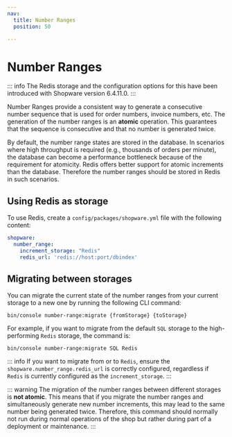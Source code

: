 ```yaml
---
nav:
  title: Number Ranges
  position: 50

---
```


# Number Ranges

::: info
The Redis storage and the configuration options for this have been introduced with Shopware version 6.4.11.0.
:::

Number Ranges provide a consistent way to generate a consecutive number sequence that is used for order numbers, invoice numbers, etc.
The generation of the number ranges is an **atomic** operation. This guarantees that the sequence is consecutive and that no number is generated twice.

By default, the number range states are stored in the database.
In scenarios where high throughput is required (e.g., thousands of orders per minute), the database can become a performance bottleneck because of the requirement for atomicity.
Redis offers better support for atomic increments than the database. Therefore the number ranges should be stored in Redis in such scenarios.

## Using Redis as storage

To use Redis, create a `config/packages/shopware.yml` file with the following content:

```yaml
shopware:
  number_range:
    increment_storage: "Redis"
    redis_url: 'redis://host:port/dbindex'
```

## Migrating between storages

You can migrate the current state of the number ranges from your current storage to a new one by running the following CLI command:

```shell
bin/console number-range:migrate {fromStorage} {toStorage}
```

For example, if you want to migrate from the default `SQL` storage to the high-performing `Redis` storage, the command is:

```shell
bin/console number-range:migrate SQL Redis
```

::: info
If you want to migrate from or to `Redis`, ensure the `shopware.number_range.redis_url` is correctly configured, regardless if `Redis` is currently configured as the `increment_storage`.
:::

::: warning
The migration of the number ranges between different storages is **not atomic**. This means that if you migrate the number ranges and simultaneously generate new number increments, this may lead to the same number being generated twice.
Therefore, this command should normally not run during normal operations of the shop but rather during part of a deployment or maintenance.
:::
